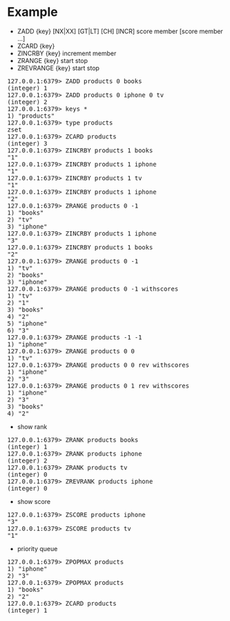 # Example
- ZADD {key} [NX|XX] [GT|LT] [CH] [INCR] score member [score member ...]
- ZCARD {key}
- ZINCRBY {key} increment member
- ZRANGE {key} start stop
- ZREVRANGE {key} start stop
<pre>
127.0.0.1:6379> ZADD products 0 books
(integer) 1
127.0.0.1:6379> ZADD products 0 iphone 0 tv
(integer) 2
127.0.0.1:6379> keys *
1) "products"
127.0.0.1:6379> type products
zset
127.0.0.1:6379> ZCARD products
(integer) 3
127.0.0.1:6379> ZINCRBY products 1 books
"1"
127.0.0.1:6379> ZINCRBY products 1 iphone
"1"
127.0.0.1:6379> ZINCRBY products 1 tv
"1"
127.0.0.1:6379> ZINCRBY products 1 iphone
"2"
127.0.0.1:6379> ZRANGE products 0 -1
1) "books"
2) "tv"
3) "iphone"
127.0.0.1:6379> ZINCRBY products 1 iphone
"3"
127.0.0.1:6379> ZINCRBY products 1 books
"2"
127.0.0.1:6379> ZRANGE products 0 -1
1) "tv"
2) "books"
3) "iphone"
127.0.0.1:6379> ZRANGE products 0 -1 withscores
1) "tv"
2) "1"
3) "books"
4) "2"
5) "iphone"
6) "3"
127.0.0.1:6379> ZRANGE products -1 -1
1) "iphone"
127.0.0.1:6379> ZRANGE products 0 0
1) "tv"
127.0.0.1:6379> ZRANGE products 0 0 rev withscores
1) "iphone"
2) "3"
127.0.0.1:6379> ZRANGE products 0 1 rev withscores
1) "iphone"
2) "3"
3) "books"
4) "2"
</pre>

- show rank
<pre>
127.0.0.1:6379> ZRANK products books
(integer) 1
127.0.0.1:6379> ZRANK products iphone
(integer) 2
127.0.0.1:6379> ZRANK products tv
(integer) 0
127.0.0.1:6379> ZREVRANK products iphone
(integer) 0
</pre>

- show score
<pre>
127.0.0.1:6379> ZSCORE products iphone
"3"
127.0.0.1:6379> ZSCORE products tv
"1"
</pre>

- priority queue
<pre>
127.0.0.1:6379> ZPOPMAX products
1) "iphone"
2) "3"
127.0.0.1:6379> ZPOPMAX products
1) "books"
2) "2"
127.0.0.1:6379> ZCARD products
(integer) 1
</pre>